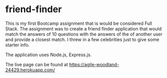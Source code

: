 # friend-finder
This is my first Bootcamp assignment that is would be considered Full Stack. The assignment was to create a friend finder application that would match the answers of 10 questions with the answers of the of another user and provide a closest match. I threw in a few celebrities just to give some starter info. 

The application uses Node.js, Express.js.

The live page can be found at https://agile-woodland-24429.herokuapp.com/
